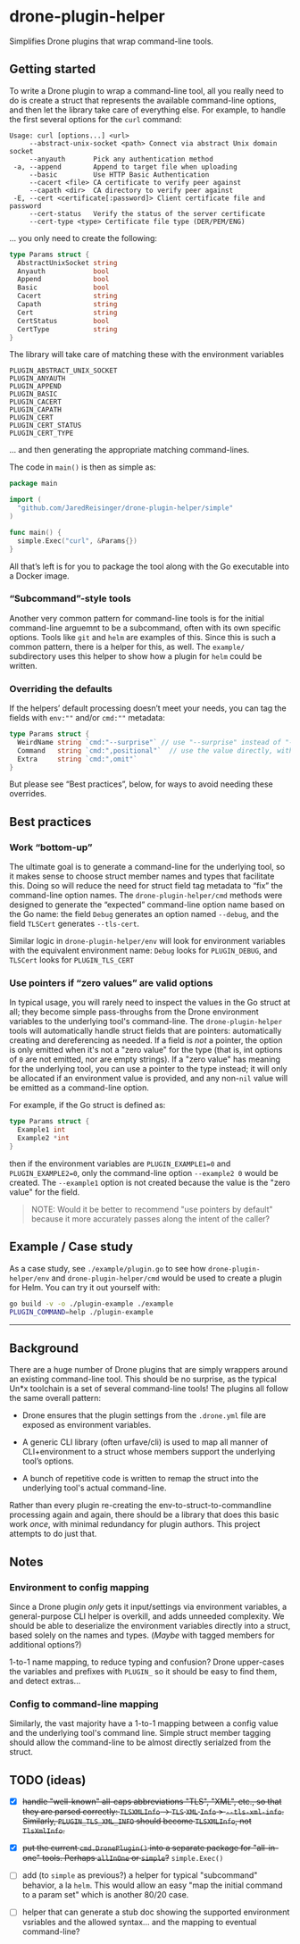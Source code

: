 # drone-plugin-helper

Simplifies Drone plugins that wrap command-line tools.


## Getting started

To write a Drone plugin to wrap a command-line tool, all you really need to do is create a struct that represents the available command-line options, and then let the library take care of everything else.  For example, to handle the first several options for the `curl` command:

```text
Usage: curl [options...] <url>
     --abstract-unix-socket <path> Connect via abstract Unix domain socket
     --anyauth       Pick any authentication method
 -a, --append        Append to target file when uploading
     --basic         Use HTTP Basic Authentication
     --cacert <file> CA certificate to verify peer against
     --capath <dir>  CA directory to verify peer against
 -E, --cert <certificate[:password]> Client certificate file and password
     --cert-status   Verify the status of the server certificate
     --cert-type <type> Certificate file type (DER/PEM/ENG)
```

... you only need to create the following:

```Go
type Params struct {
  AbstractUnixSocket string
  Anyauth            bool
  Append             bool
  Basic              bool
  Cacert             string
  Capath             string
  Cert               string
  CertStatus         bool
  CertType           string
}
```

The library will take care of matching these with the environment variables

```text
PLUGIN_ABSTRACT_UNIX_SOCKET
PLUGIN_ANYAUTH
PLUGIN_APPEND
PLUGIN_BASIC
PLUGIN_CACERT
PLUGIN_CAPATH
PLUGIN_CERT
PLUGIN_CERT_STATUS
PLUGIN_CERT_TYPE
```

... and then generating the appropriate matching command-lines.

The code in `main()` is then as simple as:

```Go
package main

import (
  "github.com/JaredReisinger/drone-plugin-helper/simple"
)

func main() {
  simple.Exec("curl", &Params{})
}
```

All that’s left is for you to package the tool along with the Go executable into a Docker image.


### “Subcommand”-style tools

Another very common pattern for command-line tools is for the initial command-line arguemnt to be a subcommand, often with its own specific options.  Tools like `git` and `helm` are examples of this.  Since this is such a common pattern, there is a helper for this, as well.  The `example/` subdirectory uses this helper to show how a plugin for `helm` could be written.


### Overriding the defaults

If the helpers’ default processing doesn’t meet your needs, you can tag the fields with `env:""` and/or `cmd:""` metadata:

```Go
type Params struct {
  WeirdName string `cmd:"--surprise"` // use "--surprise" instead of "--weird-name" as the option name
  Command   string `cmd:",positional"`  // use the value directly, with no "--command" flag prefix
  Extra     string `cmd:",omit"`
}
```

But please see “Best practices”, below, for ways to avoid needing these overrides.

## Best practices

### Work “bottom-up”

The ultimate goal is to generate a command-line for the underlying tool, so it makes sense to choose struct member names and types that facilitate this.  Doing so will reduce the need for struct field tag metadata to “fix” the command-line option names.  The `drone-plugin-helper/cmd` methods were designed to generate the “expected” command-line option name based on the Go name: the field `Debug` generates an option named `--debug`, and the field `TLSCert` generates `--tls-cert`.

Similar logic in `drone-plugin-helper/env` will look for environment variables with the equivalent environment name: `Debug` looks for `PLUGIN_DEBUG`, and `TLSCert` looks for `PLUGIN_TLS_CERT`


### Use pointers if “zero values” are valid options

In typical usage, you will rarely need to inspect the values in the Go struct at all; they become simple pass-throughs from the Drone environment variables to the underlying tool's command-line.  The `drone-plugin-helper` tools will automatically handle struct fields that are pointers: automatically creating and dereferencing as needed.  If a field is *not* a pointer, the option is only emitted when it's not a "zero value" for the type (that is, int options of `0` are not emitted, nor are empty strings).  If a "zero value" has meaning for the underlying tool, you can use a pointer to the type instead; it will only be allocated if an environment value is provided, and any non-`nil` value will be emitted as a command-line option.

For example, if the Go struct is defined as:

```Go
type Params struct {
  Example1 int
  Example2 *int
}
```

then if the environment variables are `PLUGIN_EXAMPLE1=0` and `PLUGIN_EXAMPLE2=0`, only the command-line option `--example2 0` would be created.  The `--example1` option is not created because the value is the "zero value" for the field.

> NOTE: Would it be better to recommend "use pointers by default" because it more accurately passes along the intent of the caller?

## Example / Case study

As a case study, see `./example/plugin.go` to see how `drone-plugin-helper/env` and `drone-plugin-helper/cmd` would be used to create a plugin for Helm.  You can try it out yourself with:

```bash
go build -v -o ./plugin-example ./example
PLUGIN_COMMAND=help ./plugin-example
```

----

## Background

There are a huge number of Drone plugins that are simply wrappers around an existing command-line tool.  This should be no surprise, as the typical Un*x toolchain is a set of several command-line tools!  The plugins all follow the same overall pattern:

  * Drone ensures that the plugin settings from the `.drone.yml` file are exposed as environment variables.

  * A generic CLI library (often urfave/cli) is used to map all manner of CLI+environment to a struct whose members support the underlying tool’s options.

  * A bunch of repetitive code is written to remap the struct into the underlying tool's actual command-line.

Rather than every plugin re-creating the env-to-struct-to-commandline processing again and again, there should be a library that does this basic work _once_, with minimal redundancy for plugin authors.  This project attempts to do just that.


## Notes

### Environment to config mapping

Since a Drone plugin _only_ gets it input/settings via environment variables, a general-purpose CLI helper is overkill, and adds unneeded complexity.  We should be able to deserialize the environment variables directly into a struct, based solely on the names and types.  (_Maybe_ with tagged members for additional options?)

1-to-1 name mapping, to reduce typing and confusion?  Drone upper-cases the variables and prefixes with `PLUGIN_` so it should be easy to find them, and detect extras...


### Config to command-line mapping

Similarly, the vast majority have a 1-to-1 mapping between a config value and the underlying tool's command line.  Simple struct member tagging should allow the command-line to be almost directly serialzed from the struct.



## TODO (ideas)

* [X] ~~handle "well-known" all-caps abbreviations "TLS", "XML", etc., so that they are parsed correctly: `TLSXMLInfo` -> `TLS` `XML` `Info` > `--tls-xml-info`.  Similarly, `PLUGIN_TLS_XML_INFO` should become `TLSXMLInfo`, not `TlsXmlInfo`.~~

* [X] ~~put the current `cmd.DronePlugin()` into a separate package for "all-in-one" tools.  Perhaps `allInOne` or `simple`?~~ `simple.Exec()`

* [ ] add (to `simple` as previous?) a helper for typical "subcommand" behavior, a la `helm`.  This would allow an easy "map the initial command to a param set" which is another 80/20 case.

* [ ] helper that can generate a stub doc showing the supported environment vsriables and the allowed syntax... and the mapping to eventual command-line?
